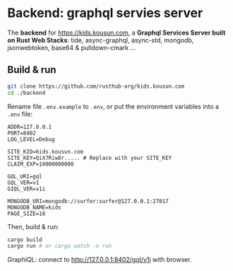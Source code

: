 # Backend: graphql servies server

The **backend** for https://kids.kousun.com, a **Graphql Services Server built on Rust Web Stacks**: tide, async-graphql, async-std, mongodb, jsonwebtoken, base64 & pulldown-cmark ...

## Build & run

``` Bash
git clone https://github.com/rusthub-org/kids.kousun.com
cd ./backend
```

Rename file `.env.example` to `.env`, or put the environment variables into a `.env` file:

```
ADDR=127.0.0.1
PORT=8402
LOG_LEVEL=Debug

SITE_KID=kids.kousun.com
SITE_KEY=QiX7Riw8r..... # Replace with your SITE_KEY
CLAIM_EXP=10000000000

GQL_URI=gql
GQL_VER=v1
GIQL_VER=v1i

MONGODB_URI=mongodb://surfer:surfer@127.0.0.1:27017
MONGODB_NAME=kids
PAGE_SIZE=10
```

Then, build & run:

``` Bash
cargo build
cargo run # or cargo watch -x run
```

GraphiQL: connect to http://127.0.0.1:8402/gql/v1i with browser.
